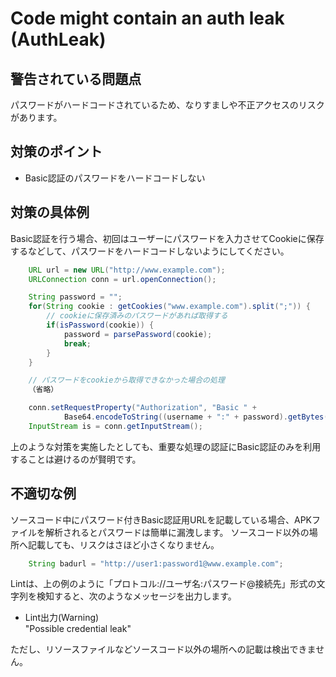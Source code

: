 # Code might contain an auth leak (AuthLeak)

## 警告されている問題点

パスワードがハードコードされているため、なりすましや不正アクセスのリスクがあります。

## 対策のポイント

- Basic認証のパスワードをハードコードしない

## 対策の具体例

Basic認証を行う場合、初回はユーザーにパスワードを入力させてCookieに保存するなどして、パスワードをハードコードしないようにしてください。

```java
    URL url = new URL("http://www.example.com");
    URLConnection conn = url.openConnection();

    String password = "";
    for(String cookie : getCookies("www.example.com").split(";")) {
        // cookieに保存済みのパスワードがあれば取得する
        if(isPassword(cookie)) {
            password = parsePassword(cookie);
            break;
        }
    }

    // パスワードをcookieから取得できなかった場合の処理
    （省略）

    conn.setRequestProperty("Authorization", "Basic " + 
            Base64.encodeToString((username + ":" + password).getBytes(), Base64.NO_WRAP));
    InputStream is = conn.getInputStream();
```

上のような対策を実施したとしても、重要な処理の認証にBasic認証のみを利用することは避けるのが賢明です。

## 不適切な例

ソースコード中にパスワード付きBasic認証用URLを記載している場合、APKファイルを解析されるとパスワードは簡単に漏洩します。
ソースコード以外の場所へ記載しても、リスクはさほど小さくなりません。

```java
    String badurl = "http://user1:password1@www.example.com";
```

Lintは、上の例のように「プロトコル://ユーザ名:パスワード@接続先」形式の文字列を検知すると、次のようなメッセージを出力します。

-   Lint出力(Warning)  
    "Possible credential leak"

ただし、リソースファイルなどソースコード以外の場所への記載は検出できません。

